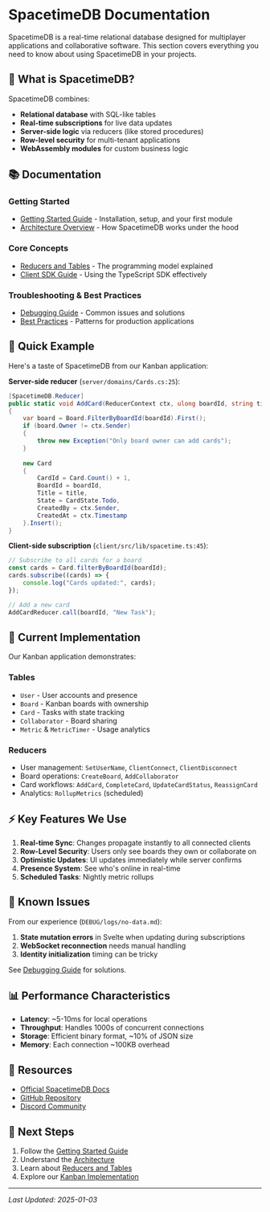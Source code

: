 # SpacetimeDB Documentation

SpacetimeDB is a real-time relational database designed for multiplayer applications and collaborative software. This section covers everything you need to know about using SpacetimeDB in your projects.

## 🎯 What is SpacetimeDB?

SpacetimeDB combines:
- **Relational database** with SQL-like tables
- **Real-time subscriptions** for live data updates  
- **Server-side logic** via reducers (like stored procedures)
- **Row-level security** for multi-tenant applications
- **WebAssembly modules** for custom business logic

## 📚 Documentation

### Getting Started
- [Getting Started Guide](getting-started.md) - Installation, setup, and your first module
- [Architecture Overview](architecture.md) - How SpacetimeDB works under the hood

### Core Concepts
- [Reducers and Tables](reducers-and-tables.md) - The programming model explained
- [Client SDK Guide](client-sdk.md) - Using the TypeScript SDK effectively

### Troubleshooting & Best Practices
- [Debugging Guide](debugging.md) - Common issues and solutions
- [Best Practices](best-practices.md) - Patterns for production applications

## 🚀 Quick Example

Here's a taste of SpacetimeDB from our Kanban application:

**Server-side reducer** (`server/domains/Cards.cs:25`):
```csharp
[SpacetimeDB.Reducer]
public static void AddCard(ReducerContext ctx, ulong boardId, string title)
{
    var board = Board.FilterByBoardId(boardId).First();
    if (board.Owner != ctx.Sender)
    {
        throw new Exception("Only board owner can add cards");
    }
    
    new Card
    {
        CardId = Card.Count() + 1,
        BoardId = boardId,
        Title = title,
        State = CardState.Todo,
        CreatedBy = ctx.Sender,
        CreatedAt = ctx.Timestamp
    }.Insert();
}
```

**Client-side subscription** (`client/src/lib/spacetime.ts:45`):
```typescript
// Subscribe to all cards for a board
const cards = Card.filterByBoardId(boardId);
cards.subscribe((cards) => {
    console.log("Cards updated:", cards);
});

// Add a new card
AddCardReducer.call(boardId, "New Task");
```

## 🔧 Current Implementation

Our Kanban application demonstrates:

### Tables
- `User` - User accounts and presence
- `Board` - Kanban boards with ownership
- `Card` - Tasks with state tracking
- `Collaborator` - Board sharing
- `Metric` & `MetricTimer` - Usage analytics

### Reducers  
- User management: `SetUserName`, `ClientConnect`, `ClientDisconnect`
- Board operations: `CreateBoard`, `AddCollaborator`
- Card workflows: `AddCard`, `CompleteCard`, `UpdateCardStatus`, `ReassignCard`
- Analytics: `RollupMetrics` (scheduled)

## ⚡ Key Features We Use

1. **Real-time Sync**: Changes propagate instantly to all connected clients
2. **Row-Level Security**: Users only see boards they own or collaborate on
3. **Optimistic Updates**: UI updates immediately while server confirms
4. **Presence System**: See who's online in real-time
5. **Scheduled Tasks**: Nightly metric rollups

## 🐛 Known Issues

From our experience (`DEBUG/logs/no-data.md`):

1. **State mutation errors** in Svelte when updating during subscriptions
2. **WebSocket reconnection** needs manual handling
3. **Identity initialization** timing can be tricky

See [Debugging Guide](debugging.md) for solutions.

## 📊 Performance Characteristics

- **Latency**: ~5-10ms for local operations
- **Throughput**: Handles 1000s of concurrent connections
- **Storage**: Efficient binary format, ~10% of JSON size
- **Memory**: Each connection ~100KB overhead

## 🔗 Resources

- [Official SpacetimeDB Docs](https://spacetimedb.com/docs)
- [GitHub Repository](https://github.com/clockworklabs/SpacetimeDB)
- [Discord Community](https://discord.gg/spacetimedb)

## 🎯 Next Steps

1. Follow the [Getting Started Guide](getting-started.md)
2. Understand the [Architecture](architecture.md)
3. Learn about [Reducers and Tables](reducers-and-tables.md)
4. Explore our [Kanban Implementation](../case-studies/kanban-implementation.md)

---

*Last Updated: 2025-01-03*